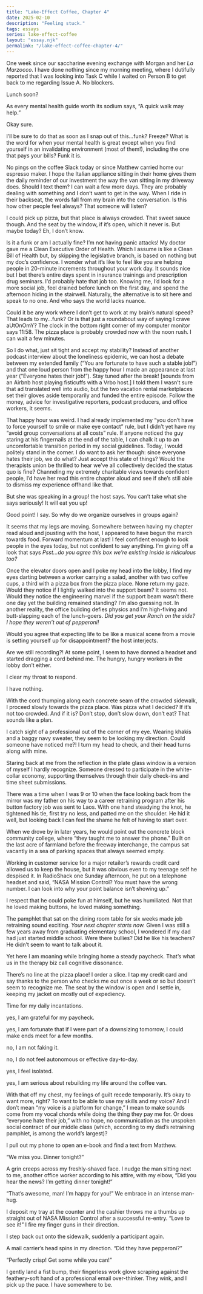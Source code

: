 ```yaml
---
title: "Lake-Effect Coffee, Chapter 4"
date: 2025-02-10
description: "Feeling stuck."
tags: essays
series: lake-effect-coffee
layout: "essay.njk"
permalink: "/lake-effect-coffee-chapter-4/"
---
```


One week since our saccharine evening exchange with Morgan and her _La Marzocco_. I have done nothing since my morning meeting, where I dutifully reported that I was looking into Task C while I waited on Person B to get back to me regarding Issue A. No blockers.

Lunch soon?

As every mental health guide worth its sodium says, “A quick walk may help.”

Okay sure.

I’ll be sure to do that as soon as I snap out of this…funk? Freeze? What is the word for when your mental health is great except when you find yourself in an invalidating environment (most of them!), including the one that pays your bills? Funk it is.

No pings on the coffee Slack today or since Matthew carried home our espresso maker. I hope the Italian appliance sitting in their home gives them the daily reminder of our investment the way the van sitting in my driveway does. Should I text them? I can wait a few more days. They are probably dealing with something and I don’t want to get in the way. When I ride in their backseat, the words fall from my brain into the conversation. Is this how other people feel always? That someone will listen?

I could pick up pizza, but that place is always crowded. That sweet sauce though. And the seat by the window, if it’s open, which it never is. But maybe today? Eh, I don’t know.

Is it a funk or am I actually fine? I’m not having panic attacks! My doctor gave me a Clean Executive Order of Health. Which I assume is like a Clean Bill of Health but, by skipping the legislative branch, is based on nothing but my doc’s confidence. I wonder what it’s like to feel like you are helping people in 20-minute increments throughout your work day. It sounds nice but I bet there’s entire days spent in insurance trainings and prescription drug seminars. I’d probably hate that job too. Knowing me, I’d look for a more social job, feel drained before lunch on the first day, and spend the afternoon hiding in the stairwell. Naturally, the alternative is to sit here and speak to no one. And who says the world lacks nuance.

Could it be any work where I don’t get to work at my brain’s natural speed? That leads to my…funk? Or is that just a roundabout way of saying I crave aUtOnOmY? The clock in the bottom right corner of my computer monitor says 11:58. The pizza place is probably crowded now with the noon rush. I can wait a few minutes.

So I do what, just sit tight and accept my stability? Instead of another podcast interview about the loneliness epidemic, we can host a debate between my extended family (“You are fortunate to have such a stable job!”) and that one loud person from the happy hour I made an appearance at last year (“Everyone hates their job!”). Stay tuned after the break! [sounds from an Airbnb host playing fisticuffs with a Vrbo host.] I told them I wasn’t sure that ad translated well into audio, but the two vacation rental marketplaces set their gloves aside temporarily and funded the entire episode. Follow the money, advice for investigative reporters, podcast producers, and office workers, it seems.

That happy hour was weird. I had already implemented my “you don’t have to force yourself to smile or make eye contact” rule, but I didn’t yet have my “avoid group conversations at all costs” rule. If anyone noticed the guy staring at his fingernails at the end of the table, I can chalk it up to an uncomfortable transition period in my social guidelines. Today, I would politely stand in the corner. I do want to ask her though: since everyone hates their job, we do what? Just accept this state of things? Would the therapists union be thrilled to hear we’ve all collectively decided the status quo is fine? Channeling my extremely charitable views towards confident people, I’d have her read this entire chapter aloud and see if she’s still able to dismiss my experience offhand like that.

But she was speaking in a group! the host says. You can’t take what she says seriously! It will eat you up!

Good point! I say. So why do we organize ourselves in groups again?

It seems that my legs are moving. Somewhere between having my chapter read aloud and jousting with the host, I appeared to have begun the march towards food. Forward momentum at last! I feel confident enough to look people in the eyes today, but not confident to say anything. I’m giving off a look that says _Psst…do you agree this box we’re existing inside is ridiculous too?_

Once the elevator doors open and I poke my head into the lobby, I find my eyes darting between a worker carrying a salad, another with two coffee cups, a third with a pizza box from the pizza place. None return my gaze. Would they notice if I lightly walked into the support beam? It seems not. Would they notice the engineering marvel if the support beam wasn’t there one day yet the building remained standing? I’m also guessing not. In another reality, the office building defies physics and I’m high-fiving and butt-slapping each of the lunch-goers. _Did you get your Ranch on the side? I hope they weren’t out of pepperoni!_

Would you agree that expecting life to be like a musical scene from a movie is setting yourself up for disappointment? the host interjects.

Are we still recording?! At some point, I seem to have donned a headset and started dragging a cord behind me. The hungry, hungry workers in the lobby don’t either.

I clear my throat to respond.

I have nothing.

With the cord thumping along each concrete seam of the crowded sidewalk, I proceed slowly towards the pizza place. Was pizza what I decided? If it’s not too crowded. And if it is? Don’t stop, don’t slow down, don’t eat? That sounds like a plan.

I catch sight of a professional out of the corner of my eye. Wearing khakis and a baggy navy sweater, they seem to be looking my direction. Could someone have noticed me?! I turn my head to check, and their head turns along with mine.

Staring back at me from the reflection in the plate glass window is a version of myself I hardly recognize. Someone dressed to participate in the white-collar economy, supporting themselves through their daily check-ins and time sheet submissions.

There was a time when I was 9 or 10 when the face looking back from the mirror was my father on his way to a career retraining program after his button factory job was sent to Laos. With one hand steadying the knot, he tightened his tie, first try no less, and patted me on the shoulder. He hid it well, but looking back I can feel the shame he felt of having to start over.

When we drove by in later years, he would point out the concrete block community college, where “they taught me to answer the phone.” Built on the last acre of farmland before the freeway interchange, the campus sat vacantly in a sea of parking spaces that always seemed empty.

Working in customer service for a major retailer’s rewards credit card allowed us to keep the house, but it was obvious even to my teenage self he despised it. In RadioShack one Sunday afternoon, he put on a telephone headset and said, “NASA Mission Control? You must have the wrong number. I can look into why your point balance isn’t showing up.”

I respect that he could poke fun at himself, but he was humiliated. Not that he loved making buttons, he loved making something.

The pamphlet that sat on the dining room table for six weeks made job retraining sound exciting. _Your next chapter starts now._ Given I was still a few years away from graduating elementary school, I wondered if my dad had just started middle school. Were there bullies? Did he like his teachers? He didn’t seem to want to talk about it.

Yet here I am moaning while bringing home a steady paycheck. That’s what us in the therapy biz call cognitive dissonance.

There’s no line at the pizza place! I order a slice. I tap my credit card and say thanks to the person who checks me out once a week or so but doesn’t seem to recognize me. The seat by the window is open and I settle in, keeping my jacket on mostly out of expediency.

Time for my daily incantations.

yes, I am grateful for my paycheck.

yes, I am fortunate that if I were part of a downsizing tomorrow, I could make ends meet for a few months.

no, I am not faking it.

no, I do not feel autonomous or effective day-to-day.

yes, I feel isolated.

yes, I am serious about rebuilding my life around the coffee van.

With that off my chest, my feelings of guilt recede temporarily. It’s okay to want more, right? To want to be able to use my skills and my voice? And I don’t mean “my voice is a platform for change,” I mean to make sounds come from my vocal chords while doing the thing they pay me for. Or does “everyone hate their job,” with no hope, no communication as the unspoken social contract of our middle class (which, according to my dad’s retraining pamphlet, is among the world’s largest)?

I pull out my phone to open an e-book and find a text from Matthew.

“We miss you. Dinner tonight?”

A grin creeps across my freshly-shaved face. I nudge the man sitting next to me, another office worker according to his attire, with my elbow, “Did you hear the news? I’m getting dinner tonight!”

“That’s awesome, man! I’m happy for you!” We embrace in an intense man-hug.

I deposit my tray at the counter and the cashier throws me a thumbs up straight out of NASA Mission Control after a successful re-entry. “Love to see it!” I fire my finger guns in their direction.

I step back out onto the sidewalk, suddenly a participant again.

A mail carrier’s head spins in my direction. “Did they have pepperoni?”

“Perfectly crisp! Get some while you can!”

I gently land a fist bump, their fingerless work glove scraping against the feathery-soft hand of a professional email over-thinker. They wink, and I pick up the pace. I have somewhere to be.
